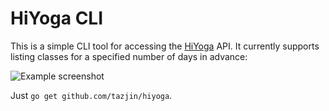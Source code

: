 HiYoga CLI
==========

This is a simple CLI tool for accessing the [HiYoga][] API. It currently supports listing classes for a specified number
of days in advance:

![Example screenshot](http://i.imgur.com/ddaaNAu.png)

Just `go get github.com/tazjin/hiyoga`.

[HiYoga]: https://www.hiyoga.no/
